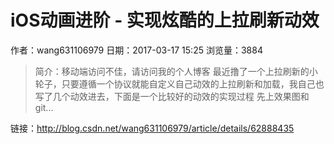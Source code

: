 # iOS动画进阶 - 实现炫酷的上拉刷新动效
作者：wang631106979
日期：2017-03-17 15:25
浏览量：3884
> 简介：移动端访问不佳，请访问我的个人博客
  最近撸了一个上拉刷新的小轮子，只要遵循一个协议就能自定义自己动效的上拉刷新和加载，我自己也写了几个动效进去，下面是一个比较好的动效的实现过程
先上效果图和git...

 链接：http://blog.csdn.net/wang631106979/article/details/62888435
